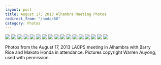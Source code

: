 ```yaml
---
layout: post
title: August 17, 2013 Alhambra Meeting Photos
redirect_from: "/node/68"
category: Photos
---
```


<img src="/sites/default/files/styles/large/public/meeting_photos/IMGP5940.jpg"  />

<img src="/sites/default/files/styles/large/public/meeting_photos/IMGP5941.jpg"  />

<img src="/sites/default/files/styles/large/public/meeting_photos/IMGP5939.jpg"  />

<img src="/sites/default/files/styles/large/public/meeting_photos/IMGP5942.jpg"  />

<img src="/sites/default/files/styles/large/public/meeting_photos/IMGP5943.jpg"  />

<img src="/sites/default/files/styles/large/public/meeting_photos/IMGP5945.jpg"  />

<img src="/sites/default/files/styles/large/public/meeting_photos/IMGP5946.jpg"  />

<img src="/sites/default/files/styles/large/public/meeting_photos/IMGP5947.jpg"  />

<img src="/sites/default/files/styles/large/public/meeting_photos/IMGP5948.jpg"  />

<img src="/sites/default/files/styles/large/public/meeting_photos/IMGP5949.jpg"  />

<img src="/sites/default/files/styles/large/public/meeting_photos/IMGP5950.jpg"  />

<img src="/sites/default/files/styles/large/public/meeting_photos/IMGP5951.jpg"  />

<img src="/sites/default/files/styles/large/public/meeting_photos/IMGP5952.jpg"  />

<img src="/sites/default/files/styles/large/public/meeting_photos/IMGP5953.jpg"  />

<img src="/sites/default/files/styles/large/public/meeting_photos/IMGP5954.jpg"  />

<img src="/sites/default/files/styles/large/public/meeting_photos/IMGP5957.jpg"  />

<img src="/sites/default/files/styles/large/public/meeting_photos/IMGP5961.jpg"  />

Photos from the August 17, 2013 LACPS meeting in Alhambra with Barry Rice and Makoto Honda in attendance. Pictures copyright Warren Auyong; used with permission.
